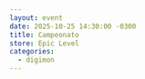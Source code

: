 ```yaml
---
layout: event
date: 2025-10-25 14:30:00 -0300
title: Campeonato
store: Epic Level
categories:
  - digimon
---
```

